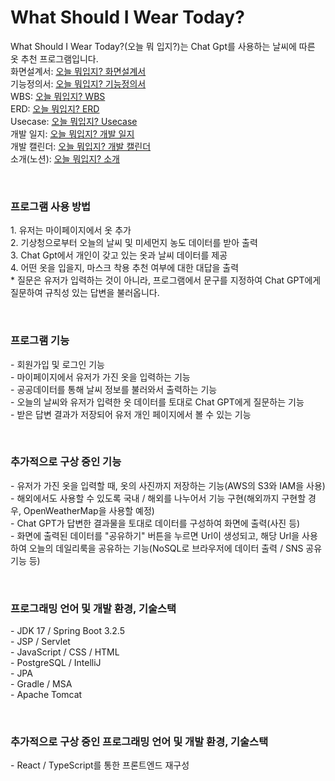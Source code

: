 <h1>What Should I Wear Today?</h1>
What Should I Wear Today?(오늘 뭐 입지?)는 Chat Gpt를 사용하는 날씨에 따른 옷 추천 프로그램입니다.<br>
화면설계서: <a href="https://docs.google.com/presentation/d/1WIGNxzBNQpK3Q4mFGntJpOaWnN3snSJL/edit#slide=id.p1">오늘 뭐입지? 화면설계서</a><br>
기능정의서: <a href="https://docs.google.com/spreadsheets/d/1y5I5Gak7hoy_W3KqU3e_zlCesWok3rgTISXhx0KGJ-8/edit#gid=1285253246">오늘 뭐입지? 기능정의서</a><br>
WBS: <a href="">오늘 뭐입지? WBS</a><br>
ERD: <a href="">오늘 뭐입지? ERD</a><br>
Usecase: <a href="">오늘 뭐입지? Usecase</a><br>
개발 일지: <a href="https://minkee95.tistory.com/category/%EA%B0%9C%EC%9D%B8%ED%94%84%EB%A1%9C%EC%A0%9D%ED%8A%B8">오늘 뭐입지? 개발 일지</a><br>
개발 캘린더: <a href="https://docs.google.com/spreadsheets/d/1ebNU_C5rRrkqbPds9ZFob8DVB4IETuH2rK6kcbQm4hw/edit#gid=0">오늘 뭐입지? 개발 캘린더</a><br>
소개(노션): <a href="https://www.notion.so/501ab6bd429f488691ec8e224e0b1643?v=7d1d2f8947db4eefae4fb6c063197cda&p=bc92c096396841128699d69a9307ccaa&pm=c">오늘 뭐입지? 소개</a><br>

<p><br>
<h3>프로그램 사용 방법</h3>
1. 유저는 마이페이지에서 옷 추가<br>
2. 기상청으로부터 오늘의 날씨 및 미세먼지 농도 데이터를 받아 출력<br>
3. Chat Gpt에서 개인이 갖고 있는 옷과 날씨 데이터를 제공<br>
4. 어떤 옷을 입을지, 마스크 착용 추천 여부에 대한 대답을 출력<br>
* 질문은 유저가 입력하는 것이 아니라, 프로그램에서 문구를 지정하여 Chat GPT에게 질문하여 규칙성 있는 답변을 불러옵니다.<br>
</p><br>
<p>
<h3>프로그램 기능</h3>
- 회원가입 및 로그인 기능<br>
- 마이페이지에서 유저가 가진 옷을 입력하는 기능<br>
- 공공데이터를 통해 날씨 정보를 불러와서 출력하는 기능<br>
- 오늘의 날씨와 유저가 입력한 옷 데이터를 토대로 Chat GPT에게 질문하는 기능<br>
- 받은 답변 결과가 저장되어 유저 개인 페이지에서 볼 수 있는 기능<br>
</p><br>
<p>
<h3>추가적으로 구상 중인 기능</h3>
- 유저가 가진 옷을 입력할 때, 옷의 사진까지 저장하는 기능(AWS의 S3와 IAM을 사용)<br>
- 해외에서도 사용할 수 있도록 국내 / 해외를 나누어서 기능 구현(해외까지 구현할 경우, OpenWeatherMap을 사용할 예정)<br>
- Chat GPT가 답변한 결과물을 토대로 데이터를 구성하여 화면에 출력(사진 등)<br>
- 화면에 출력된 데이터를 "공유하기" 버튼을 누르면 Url이 생성되고, 해당 Url을 사용하여 오늘의 데일리룩을 공유하는 기능(NoSQL로 브라우저에 데이터 출력 / SNS 공유 기능 등)<br>
</p><br>
<p>
<h3>프로그래밍 언어 및 개발 환경, 기술스택</h3>
- JDK 17 / Spring Boot 3.2.5<br>
- JSP / Servlet<br>
- JavaScript / CSS / HTML<br>
- PostgreSQL / IntelliJ<br>
- JPA<br>
- Gradle / MSA<br>
- Apache Tomcat<br>
</p><br>
<p>
<h3>추가적으로 구상 중인 프로그래밍 언어 및 개발 환경, 기술스택</h3>
- React / TypeScript를 통한 프론트엔드 재구성<br>
</p>
